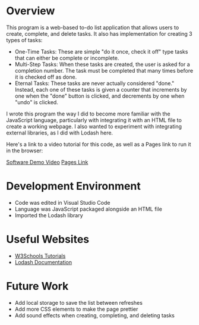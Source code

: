 # Overview

This program is a web-based to-do list application that allows users to create, complete, and delete tasks. It also has implementation for creating 3 types of tasks:
- One-Time Tasks: These are simple "do it once, check it off" type tasks that can either be complete or incomplete.
- Multi-Step Tasks: When these tasks are created, the user is asked for a completion number. The task must be completed that many times before it is checked off as done.
- Eternal Tasks: These tasks are never actually considered "done." Instead, each one of these tasks is given a counter that increments by one when the "done" button is clicked, and decrements by one when "undo" is clicked.

I wrote this program the way I did to become more familiar with the JavaScript language, particularly with integrating it with an HTML file to create a working webpage. I also wanted to experiment with integrating external libraries, as I did with Lodash here.

Here's a link to a video tutorial for this code, as well as a Pages link to run it in the browser:

[Software Demo Video](https://www.youtube.com/watch?v=PliMmGqz-sE)
[Pages Link](https://thedoorman26.github.io/todo/)

# Development Environment

- Code was edited in Visual Studio Code
- Language was JavaScript packaged alongside an HTML file
- Imported the Lodash library

# Useful Websites

- [W3Schools Tutorials](https://www.w3schools.com/js/)
- [Lodash Documentation](https://lodash.com/docs/4.17.15#uniqueId)

# Future Work

- Add local storage to save the list between refreshes
- Add more CSS elements to make the page prettier
- Add sound effects when creating, completing, and deleting tasks

